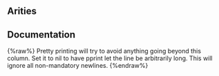 ## Arities


## Documentation
{%raw%}
Pretty printing will try to avoid anything going beyond this column.
Set it to nil to have pprint let the line be arbitrarily long. This will ignore all 
non-mandatory newlines.
{%endraw%}
